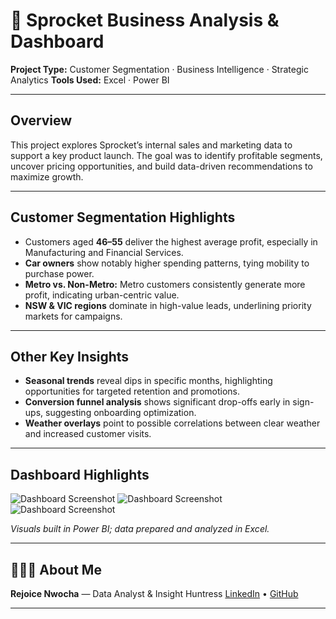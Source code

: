 # 🚀 Sprocket Business Analysis & Dashboard

**Project Type:** Customer Segmentation · Business Intelligence · Strategic Analytics
**Tools Used:** Excel · Power BI

---

## Overview

This project explores Sprocket’s internal sales and marketing data to support a key product launch. The goal was to identify profitable segments, uncover pricing opportunities, and build data-driven recommendations to maximize growth.

---

## Customer Segmentation Highlights

* Customers aged **46–55** deliver the highest average profit, especially in Manufacturing and Financial Services.
* **Car owners** show notably higher spending patterns, tying mobility to purchase power.
* **Metro vs. Non-Metro:** Metro customers consistently generate more profit, indicating urban-centric value.
* **NSW & VIC regions** dominate in high-value leads, underlining priority markets for campaigns.

---

## Other Key Insights

* **Seasonal trends** reveal dips in specific months, highlighting opportunities for targeted retention and promotions.
* **Conversion funnel analysis** shows significant drop-offs early in sign-ups, suggesting onboarding optimization.
* **Weather overlays** point to possible correlations between clear weather and increased customer visits.

---

##  Dashboard Highlights

![Dashboard Screenshot](dashboard1.png)
![Dashboard Screenshot](dashboard2.png)
![Dashboard Screenshot](dashboard3.png)

*Visuals built in Power BI; data prepared and analyzed in Excel.*

---

## 👩🏽‍💻 About Me

**Rejoice Nwocha** — Data Analyst & Insight Huntress
[LinkedIn](https://linkedin.com/in/rejoice-nwocha) • [GitHub](https://github.com/Gift-nwocha)

---
